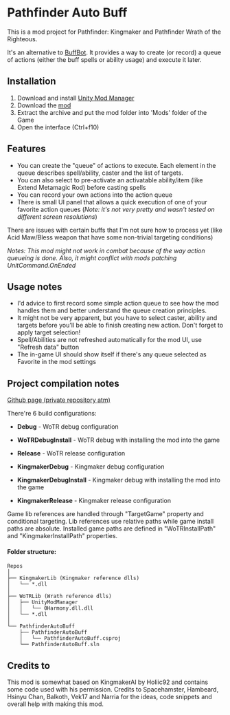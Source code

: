 ﻿# Pathfinder Auto Buff
This is a mod project for Pathfinder: Kingmaker and Pathfinder Wrath of the Righteous.

It's an alternative to [BuffBot](https://www.nexusmods.com/pathfinderwrathoftherighteous/mods/4). It provides a way to create (or record)
 a queue of actions (either the buff spells or ability usage) and execute it later.

## Installation
1. Download and install [Unity Mod Manager](https://www.nexusmods.com/site/mods/21)
2. Download the [mod](https://www.nexusmods.com/pathfinderkingmaker/mods/195)
3. Extract the archive and put the mod folder into 'Mods' folder of the Game
4. Open the interface (Ctrl+f10)


## Features
* You can create the "queue" of actions to execute. Each element in the queue describes
spell/ability, caster and the list of targets.
* You can also select to pre-activate an activatable ability/item (like Extend Metamagic
Rod) before casting spells
* You can record your own actions into the action queue
* There is small UI panel that allows a quick execution of one of your favorite action
queues (*Note: it's not very pretty and wasn't tested on different screen resolutions*)

There are issues with certain buffs that I'm not sure how to process yet
(like Acid Maw/Bless weapon that have some non-trivial targeting conditions)

*Notes: This mod might not work in combat because of the way action queueing is done.
Also, it might conflict with mods patching UnitCommand.OnEnded* 

## Usage notes
* I'd advice to first record some simple action queue to see how the mod handles them
and better understand the queue creation principles.
* It might not be very apparent, but you have to select caster, ability and targets
before you'll be able to finish creating new action. Don't forget to apply target
selection!
* Spell/Abilities are not refreshed automatically for the mod UI, use "Refresh data"
 button
* The in-game UI should show itself if there's any queue selected as Favorite in the mod settings

## Project compilation notes
[Github page (private repository atm)](https://github.com/ilkar399/PathfinderAutoBuff)

There're 6 build configurations:
* **Debug** - WoTR debug configuration
* **WoTRDebugInstall** - WoTR debug with installing the mod into the game
* **Release** - WoTR release configuration

* **KingmakerDebug** - Kingmaker debug configuration
* **KingmakerDebugInstall** - Kingmaker debug with installing the mod into the game
* **KingmakerRelease** - Kingmaker release configuration

Game lib references are handled through "TargetGame" property and conditional targeting.
Lib references use relative paths while game install paths are absolute.
Installed game paths are defined in "WoTRInstallPath" and "KingmakerInstallPath" properties.

#### Folder structure:
```
Repos
│
├── KingmakerLib (Kingmaker reference dlls)
│   └── *.dll
│
├── WoTRLib (Wrath reference dlls)
│   ├── UnityModManager
│   │   └── 0Harmony.dll.dll
│   └── *.dll
│
└── PathfinderAutoBuff
    ├── PathfinderAutoBuff
    │   └── PathfinderAutoBuff.csproj
    └── PathfinderAutoBuff.sln
```


## Credits to 
This mod is somewhat based on KingmakerAI by Holiic92 and contains some code used with his permission.
Credits to Spacehamster, Hambeard, Hsinyu Chan, Balkoth, Vek17 and Narria for the ideas, code snippets and overall help with making this mod.